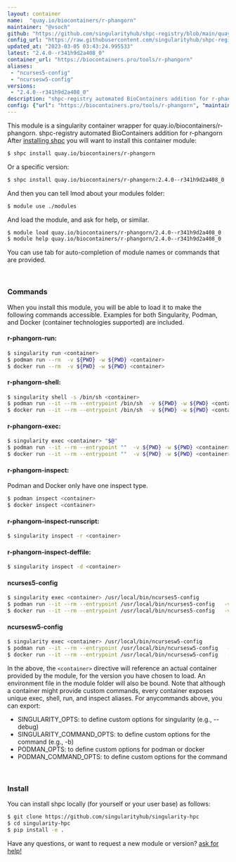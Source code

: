 ```yaml
---
layout: container
name:  "quay.io/biocontainers/r-phangorn"
maintainer: "@vsoch"
github: "https://github.com/singularityhub/shpc-registry/blob/main/quay.io/biocontainers/r-phangorn/container.yaml"
config_url: "https://raw.githubusercontent.com/singularityhub/shpc-registry/main/quay.io/biocontainers/r-phangorn/container.yaml"
updated_at: "2023-03-05 03:43:24.995533"
latest: "2.4.0--r341h9d2a408_0"
container_url: "https://biocontainers.pro/tools/r-phangorn"
aliases:
 - "ncurses5-config"
 - "ncursesw5-config"
versions:
 - "2.4.0--r341h9d2a408_0"
description: "shpc-registry automated BioContainers addition for r-phangorn"
config: {"url": "https://biocontainers.pro/tools/r-phangorn", "maintainer": "@vsoch", "description": "shpc-registry automated BioContainers addition for r-phangorn", "latest": {"2.4.0--r341h9d2a408_0": "sha256:66b9f896c91ab26403d2823a5354cfa9a2fae92d7f31e1d8f972cb91f7303191"}, "tags": {"2.4.0--r341h9d2a408_0": "sha256:66b9f896c91ab26403d2823a5354cfa9a2fae92d7f31e1d8f972cb91f7303191"}, "docker": "quay.io/biocontainers/r-phangorn", "aliases": {"ncurses5-config": "/usr/local/bin/ncurses5-config", "ncursesw5-config": "/usr/local/bin/ncursesw5-config"}}
---
```


This module is a singularity container wrapper for quay.io/biocontainers/r-phangorn.
shpc-registry automated BioContainers addition for r-phangorn
After [installing shpc](#install) you will want to install this container module:


```bash
$ shpc install quay.io/biocontainers/r-phangorn
```

Or a specific version:

```bash
$ shpc install quay.io/biocontainers/r-phangorn:2.4.0--r341h9d2a408_0
```

And then you can tell lmod about your modules folder:

```bash
$ module use ./modules
```

And load the module, and ask for help, or similar.

```bash
$ module load quay.io/biocontainers/r-phangorn/2.4.0--r341h9d2a408_0
$ module help quay.io/biocontainers/r-phangorn/2.4.0--r341h9d2a408_0
```

You can use tab for auto-completion of module names or commands that are provided.

<br>

### Commands

When you install this module, you will be able to load it to make the following commands accessible.
Examples for both Singularity, Podman, and Docker (container technologies supported) are included.

#### r-phangorn-run:

```bash
$ singularity run <container>
$ podman run --rm  -v ${PWD} -w ${PWD} <container>
$ docker run --rm  -v ${PWD} -w ${PWD} <container>
```

#### r-phangorn-shell:

```bash
$ singularity shell -s /bin/sh <container>
$ podman run --it --rm --entrypoint /bin/sh  -v ${PWD} -w ${PWD} <container>
$ docker run --it --rm --entrypoint /bin/sh  -v ${PWD} -w ${PWD} <container>
```

#### r-phangorn-exec:

```bash
$ singularity exec <container> "$@"
$ podman run --it --rm --entrypoint ""  -v ${PWD} -w ${PWD} <container> "$@"
$ docker run --it --rm --entrypoint ""  -v ${PWD} -w ${PWD} <container> "$@"
```

#### r-phangorn-inspect:

Podman and Docker only have one inspect type.

```bash
$ podman inspect <container>
$ docker inspect <container>
```

#### r-phangorn-inspect-runscript:

```bash
$ singularity inspect -r <container>
```

#### r-phangorn-inspect-deffile:

```bash
$ singularity inspect -d <container>
```


#### ncurses5-config

```bash
$ singularity exec <container> /usr/local/bin/ncurses5-config
$ podman run --it --rm --entrypoint /usr/local/bin/ncurses5-config   -v ${PWD} -w ${PWD} <container> -c " $@"
$ docker run --it --rm --entrypoint /usr/local/bin/ncurses5-config   -v ${PWD} -w ${PWD} <container> -c " $@"
```


#### ncursesw5-config

```bash
$ singularity exec <container> /usr/local/bin/ncursesw5-config
$ podman run --it --rm --entrypoint /usr/local/bin/ncursesw5-config   -v ${PWD} -w ${PWD} <container> -c " $@"
$ docker run --it --rm --entrypoint /usr/local/bin/ncursesw5-config   -v ${PWD} -w ${PWD} <container> -c " $@"
```



In the above, the `<container>` directive will reference an actual container provided
by the module, for the version you have chosen to load. An environment file in the
module folder will also be bound. Note that although a container
might provide custom commands, every container exposes unique exec, shell, run, and
inspect aliases. For anycommands above, you can export:

 - SINGULARITY_OPTS: to define custom options for singularity (e.g., --debug)
 - SINGULARITY_COMMAND_OPTS: to define custom options for the command (e.g., -b)
 - PODMAN_OPTS: to define custom options for podman or docker
 - PODMAN_COMMAND_OPTS: to define custom options for the command

<br>

### Install

You can install shpc locally (for yourself or your user base) as follows:

```bash
$ git clone https://github.com/singularityhub/singularity-hpc
$ cd singularity-hpc
$ pip install -e .
```

Have any questions, or want to request a new module or version? [ask for help!](https://github.com/singularityhub/singularity-hpc/issues)